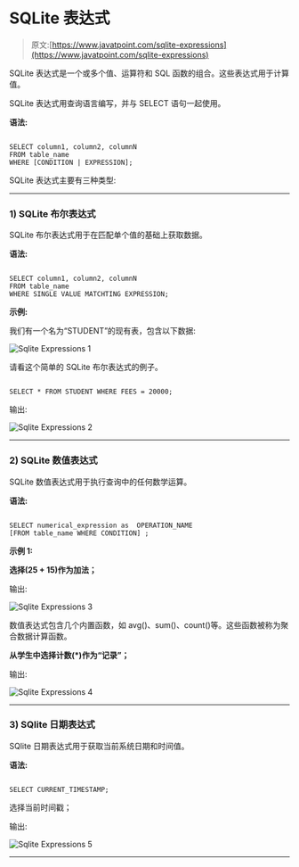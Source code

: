 # SQLite 表达式

> 原文:[https://www.javatpoint.com/sqlite-expressions](https://www.javatpoint.com/sqlite-expressions)

SQLite 表达式是一个或多个值、运算符和 SQL 函数的组合。这些表达式用于计算值。

SQLite 表达式用查询语言编写，并与 SELECT 语句一起使用。

**语法:**

```

SELECT column1, column2, columnN 
FROM table_name 
WHERE [CONDITION | EXPRESSION]; 

```

SQLite 表达式主要有三种类型:

* * *

### 1) SQLite 布尔表达式

SQLite 布尔表达式用于在匹配单个值的基础上获取数据。

**语法:**

```

SELECT column1, column2, columnN 
FROM table_name 
WHERE SINGLE VALUE MATCHTING EXPRESSION; 

```

**示例:**

我们有一个名为“STUDENT”的现有表，包含以下数据:

![Sqlite Expressions 1](../Images/6f710afd660c91c105a2b1cc6414ae49.png)

请看这个简单的 SQLite 布尔表达式的例子。

```

SELECT * FROM STUDENT WHERE FEES = 20000; 

```

输出:

![Sqlite Expressions 2](../Images/6591da99dc400d946f2400fcec645b6b.png)

* * *

### 2) SQLite 数值表达式

SQLite 数值表达式用于执行查询中的任何数学运算。

**语法:**

```

SELECT numerical_expression as  OPERATION_NAME
[FROM table_name WHERE CONDITION] ; 

```

**示例 1:**

**选择(25 + 15)作为加法；**

输出:

![Sqlite Expressions 3](../Images/71d63e982811f9f14d3ac9ed4467a4a9.png)

数值表达式包含几个内置函数，如 avg()、sum()、count()等。这些函数被称为聚合数据计算函数。

**从学生中选择计数(*)作为“记录”；**

输出:

![Sqlite Expressions 4](../Images/81d22843ef8b6a190a24eb9f143106e2.png)

* * *

### 3) SQlite 日期表达式

SQlite 日期表达式用于获取当前系统日期和时间值。

**语法:**

```

SELECT CURRENT_TIMESTAMP; 

```

选择当前时间戳；

输出:

![Sqlite Expressions 5](../Images/fc72562d9b682e56b8bb4023550fbc4b.png)

* * *
